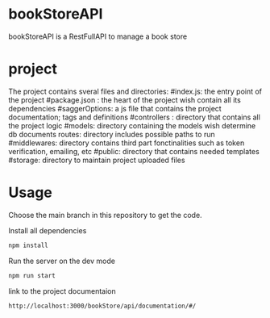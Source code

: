 # bookStoreAPI
bookStoreAPI is  a RestFullAPI to manage a book store

# project

The project contains sveral files and directories:
    #index.js: the entry point of the project
    #package.json : the heart of the project wish contain all its dependencies
    #saggerOptions: a js file that contains the project documentation; tags and definitions
    #controllers : directory that contains all the project logic
    #models: directory containing the models wish determine db documents
    routes: directory includes possible paths to run
    #middlewares: directory contains third part fonctinalities such as token verification, emailing, etc
    #public: directory that contains needed templates
    #storage: directory to maintain project uploaded files

# Usage
Choose the main branch in this repository to get the code.

Install all dependencies
```sh
npm install
```

Run the server on the dev mode
```sh
npm run start
```

link to the project documentaion
```sh
http://localhost:3000/bookStore/api/documentation/#/
```

